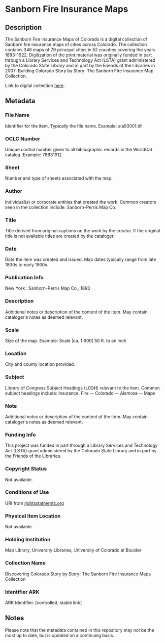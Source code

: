# Sanborn Fire Insurance Maps
## Description
The Sanborn Fire Insurance Maps of Colorado is a digital collection of Sanborn fire insurance maps of cities across Colorado. The collection contains 346 maps of 79 principal cities in 52 counties covering the years 1883-1922. Digitization of the print material was originally funded in part through a Library Services and Technology Act (LSTA) grant administered by the Colorado State Library and in part by the Friends of the Libraries in 2007: Building Colorado Story by Story: The Sanborn Fire Insurance Map Collection.

Link to digital collection [here](https://doi.org/10.25810/gp8q-3r24).
## Metadata
### File Name
Identifier for the item. Typically the file name. Example: ala93001.tif
### OCLC Number
Unique control number given to all bibliographic records in the WorldCat catalog. Example: 78831912 
### Sheet
Number and type of sheets associated with the map.
### Author
Individual(s) or corporate entities that created the work. Common creators seen in the collection include: Sanborn-Perris Map Co.
### Title
Title derived from original captions on the work by the creator. If the original title is not available titles are created by the cataloger.
### Date
Date the item was created and issued. Map dates typically range from late 1800s to early 1900s.
### Publication Info
New York : Sanborn-Perris Map Co., 1890
### Description
Additional notes or description of the content of the item. May contain cataloger's notes as deemed relevant.
### Scale
Size of the map. Example: Scale [ca. 1:600] 50 ft. to an inch
### Location
City and county location provided.
### Subject
Library of Congress Subject Headings (LCSH) relevant to the item. Common subject headings include: Insurance, Fire -- Colorado -- Alamosa -- Maps
### Note
Additional notes or description of the content of the item. May contain cataloger's notes as deemed relevant.
### Funding Info
This project was funded in part through a Library Services and Technology Act (LSTA) grant administered by the Colorado State Library and in part by the Friends of the Libraries.
### Copyright Status
Not available.
### Conditions of Use
URI from [rightsstatments.org](https://rightsstatements.org/page/NoC-NC/1.0/?language=en)
### Physical Item Location
Not available
### Holding Institution
Map Library, University Libraries, University of Colorado at Boulder
### Collection Name
Discovering Colorado Story by Story: The Sanborn Fire Insurance Maps Collection
### Identifier ARK
ARK Identifier. [controlled, stable link]

## Notes
Please note that the metadata contained in this repository may not be the most up to date, but is updated on a continuing basis.
